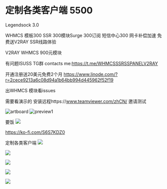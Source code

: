 # 定制各类客户端 5500 

Legendsock 3.0

WHMCS 模板300 SSR 300模块Surge 300订阅 短信中心300 网卡补偿加速
免费送V2RAY SSR线路体验


V2RAY WHMCS 900元模块


有问题ISUSS TG群
contacts me:https://t.me/WHMCSSSRSSPANELV2RAY



开通注册送20美元免费2个月	https://www.linode.com/?r=2cece9213a6c08d94a1b64bb994d445962f52f19

出WHMCS 模块看issues  

需要看演示的 安装远程https://www.teamviewer.com/zhCN/ 邀请测试

![artboard](https://user-images.githubusercontent.com/6214084/44437903-23220900-a5ef-11e8-8eb2-e7234c267499.png)
![preview1](https://user-images.githubusercontent.com/6214084/44438062-063a0580-a5f0-11e8-8392-83b08f798904.png)


要饭 
![](https://user-images.githubusercontent.com/6214084/46395710-d23e1e00-c71f-11e8-8e60-0d11aa9c2e26.gif)

https://ko-fi.com/S6S7KDZ0

定制各类客户端
![](https://user-images.githubusercontent.com/6214084/44435046-bd2e8500-a5e0-11e8-9eec-a1e9176e6046.png)

![](https://user-images.githubusercontent.com/6214084/47711670-b7a08b80-dc70-11e8-823c-d618127e737b.png)

![](https://user-images.githubusercontent.com/6214084/44435639-65dde400-a5e3-11e8-897b-68abee224a03.png)

![](https://user-images.githubusercontent.com/6214084/47711127-6d6ada80-dc6f-11e8-8e71-a8057d304104.png)

![](https://user-images.githubusercontent.com/6214084/47711154-81aed780-dc6f-11e8-80af-0f31833ba4a5.png)
